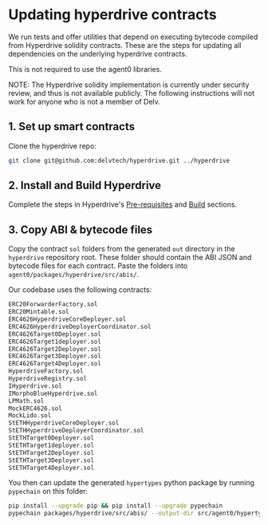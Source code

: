 # Updating hyperdrive contracts

We run tests and offer utilities that depend on executing bytecode compiled from Hyperdrive solidity contracts. These are the steps for updating all dependencies on the underlying hyperdrive contracts.

This is not required to use the agent0 libraries.

NOTE: The Hyperdrive solidity implementation is currently under security review, and thus is not available publicly.
The following instructions will not work for anyone who is not a member of Delv.

## 1. Set up smart contracts

Clone the hyperdrive repo:

```bash
git clone git@github.com:delvtech/hyperdrive.git ../hyperdrive
```

## 2. Install and Build Hyperdrive

Complete the steps in Hyperdrive's [Pre-requisites](https://github.com/delvtech/hyperdrive#pre-requisites) and [Build](https://github.com/delvtech/hyperdrive#build) sections.

## 3. Copy ABI & bytecode files

Copy the contract `sol` folders from the generated `out` directory in the `hyperdrive` repository root.
These folder should contain the ABI JSON and bytecode files for each contract.
Paste the folders into `agent0/packages/hyperdrive/src/abis/`.

Our codebase uses the following contracts:

```bash
ERC20ForwarderFactory.sol
ERC20Mintable.sol
ERC4626HyperdriveCoreDeployer.sol
ERC4626HyperdriveDeployerCoordinator.sol
ERC4626Target0Deployer.sol
ERC4626Target1deployer.sol
ERC4626Target2Deployer.sol
ERC4626Target3Deployer.sol
ERC4626Target4Deployer.sol
HyperdriveFactory.sol
HyperdriveRegistry.sol
IHyperdrive.sol
IMorphoBlueHyperdrive.sol
LPMath.sol
MockERC4626.sol
MockLido.sol
StETHHyperdriveCoreDeployer.sol
StETHHyperdriveDeployerCoordinator.sol
StETHTarget0Deployer.sol
StETHTarget1deployer.sol
StETHTarget2Deployer.sol
StETHTarget3Deployer.sol
StETHTarget4Deployer.sol
```

You then can update the generated `hypertypes` python package by running `pypechain` on this folder:

```bash
pip install --upgrade pip && pip install --upgrade pypechain
pypechain packages/hyperdrive/src/abis/ --output-dir src/agent0/hypertypes/types/
```